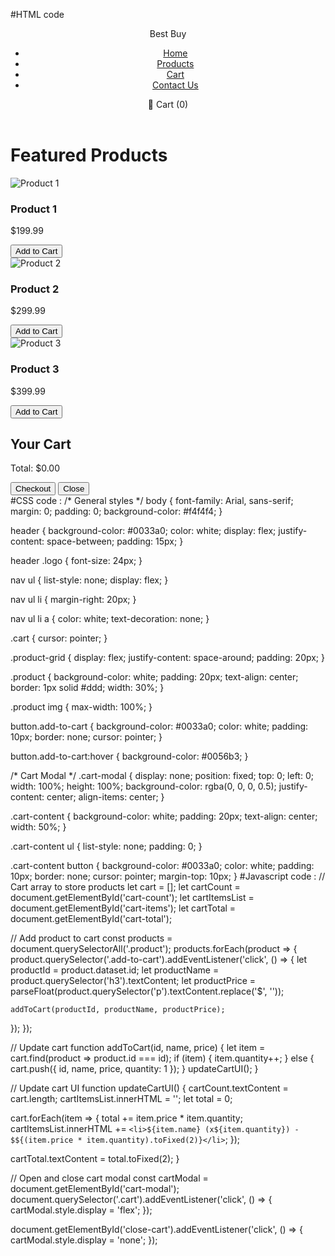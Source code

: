 #HTML code 
<!DOCTYPE html>
<html lang="en">
<head>
  <meta charset="UTF-8">
  <meta name="viewport" content="width=device-width, initial-scale=1.0">
  <title>Best Buy E-Commerce</title>
  <link rel="stylesheet" href="style.css">
</head>
<body>

  <!-- Header -->
  <header>
    <div class="logo">Best Buy</div>
    <nav>
      <ul>
        <li><a href="#">Home</a></li>
        <li><a href="#">Products</a></li>
        <li><a href="#">Cart</a></li>
        <li><a href="#">Contact Us</a></li>
      </ul>
    </nav>
    <div class="cart">
      <span>🛒 Cart (<span id="cart-count">0</span>)</span>
    </div>
  </header>

  <!-- Product Grid -->
  <main>
    <h1>Featured Products</h1>
    <div class="product-grid">
      <div class="product" data-id="1">
        <img src="https://via.placeholder.com/150" alt="Product 1">
        <h3>Product 1</h3>
        <p>$199.99</p>
        <button class="add-to-cart">Add to Cart</button>
      </div>
      <div class="product" data-id="2">
        <img src="https://via.placeholder.com/150" alt="Product 2">
        <h3>Product 2</h3>
        <p>$299.99</p>
        <button class="add-to-cart">Add to Cart</button>
      </div>
      <div class="product" data-id="3">
        <img src="https://via.placeholder.com/150" alt="Product 3">
        <h3>Product 3</h3>
        <p>$399.99</p>
        <button class="add-to-cart">Add to Cart</button>
      </div>
    </div>
  </main>

  <!-- Cart Modal -->
  <div id="cart-modal" class="cart-modal">
    <div class="cart-content">
      <h2>Your Cart</h2>
      <ul id="cart-items"></ul>
      <p>Total: $<span id="cart-total">0.00</span></p>
      <button id="checkout">Checkout</button>
      <button id="close-cart">Close</button>
    </div>
  </div>

  <script src="script.js"></script>
</body>
</html>
#CSS code : 
/* General styles */
body {
  font-family: Arial, sans-serif;
  margin: 0;
  padding: 0;
  background-color: #f4f4f4;
}

header {
  background-color: #0033a0;
  color: white;
  display: flex;
  justify-content: space-between;
  padding: 15px;
}

header .logo {
  font-size: 24px;
}

nav ul {
  list-style: none;
  display: flex;
}

nav ul li {
  margin-right: 20px;
}

nav ul li a {
  color: white;
  text-decoration: none;
}

.cart {
  cursor: pointer;
}

.product-grid {
  display: flex;
  justify-content: space-around;
  padding: 20px;
}

.product {
  background-color: white;
  padding: 20px;
  text-align: center;
  border: 1px solid #ddd;
  width: 30%;
}

.product img {
  max-width: 100%;
}

button.add-to-cart {
  background-color: #0033a0;
  color: white;
  padding: 10px;
  border: none;
  cursor: pointer;
}

button.add-to-cart:hover {
  background-color: #0056b3;
}

/* Cart Modal */
.cart-modal {
  display: none;
  position: fixed;
  top: 0;
  left: 0;
  width: 100%;
  height: 100%;
  background-color: rgba(0, 0, 0, 0.5);
  justify-content: center;
  align-items: center;
}

.cart-content {
  background-color: white;
  padding: 20px;
  text-align: center;
  width: 50%;
}

.cart-content ul {
  list-style: none;
  padding: 0;
}

.cart-content button {
  background-color: #0033a0;
  color: white;
  padding: 10px;
  border: none;
  cursor: pointer;
  margin-top: 10px;
}
#Javascript code :
// Cart array to store products
let cart = [];
let cartCount = document.getElementById('cart-count');
let cartItemsList = document.getElementById('cart-items');
let cartTotal = document.getElementById('cart-total');

// Add product to cart
const products = document.querySelectorAll('.product');
products.forEach(product => {
  product.querySelector('.add-to-cart').addEventListener('click', () => {
    let productId = product.dataset.id;
    let productName = product.querySelector('h3').textContent;
    let productPrice = parseFloat(product.querySelector('p').textContent.replace('$', ''));
    
    addToCart(productId, productName, productPrice);
  });
});

// Update cart
function addToCart(id, name, price) {
  let item = cart.find(product => product.id === id);
  if (item) {
    item.quantity++;
  } else {
    cart.push({ id, name, price, quantity: 1 });
  }
  updateCartUI();
}

// Update cart UI
function updateCartUI() {
  cartCount.textContent = cart.length;
  cartItemsList.innerHTML = '';
  let total = 0;
  
  cart.forEach(item => {
    total += item.price * item.quantity;
    cartItemsList.innerHTML += `<li>${item.name} (x${item.quantity}) - $${(item.price * item.quantity).toFixed(2)}</li>`;
  });
  
  cartTotal.textContent = total.toFixed(2);
}

// Open and close cart modal
const cartModal = document.getElementById('cart-modal');
document.querySelector('.cart').addEventListener('click', () => {
  cartModal.style.display = 'flex';
});

document.getElementById('close-cart').addEventListener('click', () => {
  cartModal.style.display = 'none';
});


